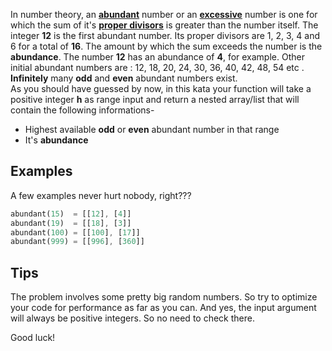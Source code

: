 In number theory, an  **[abundant](https://en.wikipedia.org/wiki/Abundant_number)** number or an **[excessive](https://en.wikipedia.org/wiki/Abundant_number)** number is one for which the sum of it's **[proper divisors](http://mathworld.wolfram.com/ProperDivisor.html)** is greater than the number itself.  The integer **12** is the first abundant number. Its proper divisors are 1, 2, 3, 4 and 6 for a total of **16**. The amount by which the sum exceeds the number is the **abundance**. The number **12** has an abundance of **4**, for example. Other initial abundant numbers are : 12, 18, 20, 24, 30, 36, 40, 42, 48, 54 etc . **Infinitely** many **odd** and **even** abundant numbers exist.    
As you should have guessed by now, in this kata your function will take a positive integer **h** as range input and return a nested array/list that will contain the following informations-    

* Highest available **odd** or **even** abundant number in that range
* It's **abundance**    

Examples
--------
A few examples never hurt nobody, right???    

```rust   
abundant(15)  = [[12], [4]]
abundant(19)  = [[18], [3]]
abundant(100) = [[100], [17]]
abundant(999) = [[996], [360]]
```

Tips
----
The problem involves some pretty big random numbers. So try to optimize your code for performance as far as you can. And yes, the input argument will always be positive integers. So no need to check there.

Good luck!    
